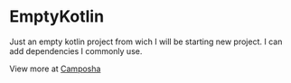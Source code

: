 # EmptyKotlin
Just an empty kotlin project from wich I will be starting new project. I can add dependencies I commonly use.

View more at [Camposha](https://camposha.info/android-examples)
